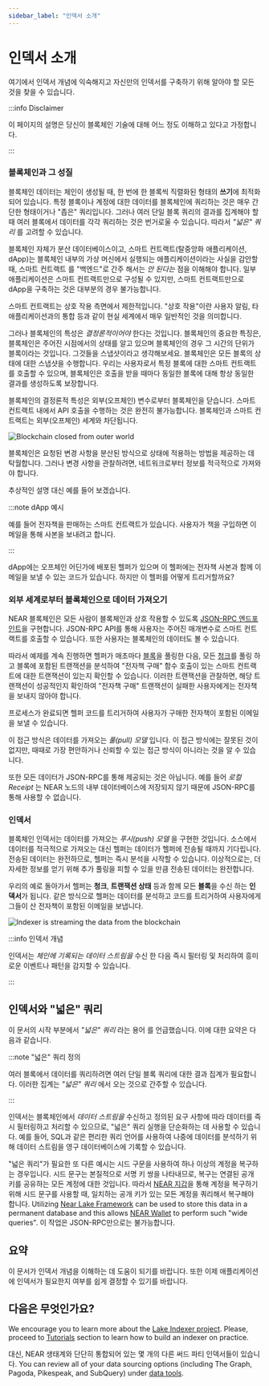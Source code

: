 ```yaml
---
sidebar_label: "인덱서 소개"
---
```


# 인덱서 소개

여기에서 인덱서 개념에 익숙해지고 자신만의 인덱서를 구축하기 위해 알아야 할 모든 것을 찾을 수 있습니다.

:::info Disclaimer

이 페이지의 설명은 당신이 블록체인 기술에 대해 어느 정도 이해하고 있다고 가정합니다.

:::


### 블록체인과 그 성질

블록체인 데이터는 체인이 생성될 때, 한 번에 한 블록씩 직렬화된 형태의 **쓰기**에 최적화되어 있습니다. 특정 블록이나 계정에 대한 데이터를 블록체인에 쿼리하는 것은 매우 간단한 형태이거나 "좁은" 쿼리입니다. 그러나 여러 단일 블록 쿼리의 결과를 집계해야 할 때 여러 블록에서 데이터를 각각 쿼리하는 것은 번거로울 수 있습니다. 따라서 *"넓은" 쿼리* 를 고려할 수 있습니다.

블록체인 자체가 분산 데이터베이스이고, 스마트 컨트랙트(탈중앙화 애플리케이션, dApp)는 블록체인 내부의 가상 머신에서 실행되는 애플리케이션이라는 사실을 감안할 때, 스마트 컨트랙트 를 "백엔드"로 간주 해서는 *안 된다는* 점을 이해해야 합니다. 일부 애플리케이션은 스마트 컨트랙트만으로 구성될 수 있지만, 스마트 컨트랙트만으로 dApp을 구축하는 것은 대부분의 경우 불가능합니다.

스마트 컨트랙트는 상호 작용 측면에서 제한적입니다. "상호 작용"이란 사용자 알림, 타 애플리케이션과의 통합 등과 같이 현실 세계에서 매우 일반적인 것을 의미합니다.

그러나 블록체인의 특성은 *결정론적이어야* 한다는 것입니다. 블록체인의 중요한 특징은, 블록체인은 주어진 시점에서의 상태를 알고 있으며 블록체인의 경우 그 시간의 단위가 블록이라는 것입니다. 그것들을 스냅샷이라고 생각해보세요. 블록체인은 모든 블록의 상태에 대한 스냅샷을 수행합니다. 우리는 사용자로서 특정 블록에 대한 스마트 컨트랙트를 호출할 수 있으며, 블록체인은 호출을 받을 때마다 동일한 블록에 대해 항상 동일한 결과를 생성하도록 보장합니다.

블록체인의 결정론적 특성은 외부(오프체인) 변수로부터 블록체인을 닫습니다. 스마트 컨트랙트 내에서 API 호출을 수행하는 것은 완전히 불가능합니다. 블록체인과 스마트 컨트랙트는 외부(오프체인) 세계와 차단됩니다.

![Blockchain closed from outer world](/docs/intro/blockchain.png)

블록체인은 요청된 변경 사항을 분산된 방식으로 상태에 적용하는 방법을 제공하는 데 탁월합니다. 그러나 변경 사항을 관찰하려면, 네트워크로부터 정보를 적극적으로 가져와야 합니다.

추상적인 설명 대신 예를 들어 보겠습니다.

:::note dApp 예시

예를 들어 전자책을 판매하는 스마트 컨트랙트가 있습니다. 사용자가 책을 구입하면 이메일을 통해 사본을 보내려고 합니다.

:::


dApp에는 오프체인 어딘가에 배포된 헬퍼가 있으며 이 헬퍼에는 전자책 사본과 함께 이메일을 보낼 수 있는 코드가 있습니다. 하지만 이 헬퍼를 어떻게 트리거할까요?

### 외부 세계로부터 블록체인으로 데이터 가져오기

NEAR 블록체인은 모든 사람이 블록체인과 상호 작용할 수 있도록 [JSON-RPC 엔드포인트](https://docs.near.org/api/rpc/introduction)을 구현합니다. JSON-RPC API를 통해 사용자는 주어진 매개변수로 스마트 컨트랙트를 호출할 수 있습니다. 또한 사용자는 블록체인의 데이터도 볼 수 있습니다.

따라서 예제를 계속 진행하면 헬퍼가 매초마다 [블록](https://docs.near.org/api/rpc/block-chunk#block)을 풀링한 다음, 모든 [청크](https://docs.near.org/api/rpc/block-chunk#chunk)를 풀링 하고 블록에 포함된 트랜잭션을 분석하여 "전자책 구매" 함수 호출이 있는 스마트 컨트랙트에 대한 트랜잭션이 있는지 확인할 수 있습니다. 이러한 트랜잭션을 관찰하면, 해당 트랜잭션이 성공적인지 확인하여 "전자책 구매" 트랜잭션이 실패한 사용자에게는 전자책을 보내지 않아야 합니다.

프로세스가 완료되면 헬퍼 코드를 트리거하여 사용자가 구매한 전자책이 포함된 이메일을 보낼 수 있습니다.

이 접근 방식은 데이터를 가져오는 *풀(pull) 모델* 입니다. 이 접근 방식에는 잘못된 것이 없지만, 때때로 가장 편안하거나 신뢰할 수 있는 접근 방식이 아니라는 것을 알 수 있습니다.

또한 모든 데이터가 JSON-RPC를 통해 제공되는 것은 아닙니다. 예를 들어 *로컬 Receipt* 는 NEAR 노드의 내부 데이터베이스에 저장되지 않기 때문에 JSON-RPC를 통해 사용할 수 없습니다.

### 인덱서

블록체인 인덱서는 데이터를 가져오는 *푸시(push) 모델* 을 구현한 것입니다. 소스에서 데이터를 적극적으로 가져오는 대신 헬퍼는 데이터가 헬퍼에 전송될 때까지 기다립니다. 전송된 데이터는 완전하므로, 헬퍼는 즉시 분석을 시작할 수 있습니다. 이상적으로는, 더 자세한 정보를 얻기 위해 추가 풀링을 피할 수 있을 만큼 전송된 데이터는 완전합니다.

우리의 예로 돌아가서 헬퍼는 **청크**, **트랜잭션 상태** 등과 함께 모든 **블록**을 수신 하는 **인덱서**가 됩니다. 같은 방식으로 헬퍼는 데이터를 분석하고 코드를 트리거하여 사용자에게 그들이 산 전자책이 포함된 이메일을 보냅니다.

![Indexer is streaming the data from the blockchain](/docs/intro/indexer.png)

:::info 인덱서 개념

인덱서는 *체인에 기록되는 데이터 스트림을* 수신 한 다음 즉시 필터링 및 처리하여 흥미로운 이벤트나 패턴을 감지할 수 있습니다.

:::


## 인덱서와 "넓은" 쿼리

이 문서의 시작 부분에서 *"넓은" 쿼리* 라는 용어 를 언급했습니다. 이에 대한 요약은 다음과 같습니다.

:::note "넓은" 쿼리 정의

여러 블록에서 데이터를 쿼리하려면 여러 단일 블록 쿼리에 대한 결과 집계가 필요합니다. 이러한 집계는 *"넓은" 쿼리* 에서 오는 것으로 간주할 수 있습니다.

:::

인덱서는 블록체인에서 *데이터 스트림을* 수신하고 정의된 요구 사항에 따라 데이터를 즉시 필터링하고 처리할 수 있으므로, "넓은" 쿼리 실행을 단순화하는 데 사용할 수 있습니다. 예를 들어, SQL과 같은 편리한 쿼리 언어를 사용하여 나중에 데이터를 분석하기 위해 데이터 스트림을 영구 데이터베이스에 기록할 수 있습니다.

"넓은 쿼리"가 필요한 또 다른 예시는 시드 구문을 사용하여 하나 이상의 계정을 복구하는 경우입니다. 시드 문구는 본질적으로 서명 키 쌍을 나타내므로, 복구는 연결된 공개 키를 공유하는 모든 계정에 대한 것입니다. 따라서 [NEAR 지갑](https://wallet.near.org)을 통해 계정을 복구하기 위해 시드 문구를 사용할 때, 일치하는 공개 키가 있는 모든 계정을 쿼리해서 복구해야 합니다. Utilizing [Near Lake Framework](https://github.com/near/near-lake-framework-rs) can be used to store this data in a permanent database and this allows [NEAR Wallet](https://wallet.near.org) to perform such "wide queries". 이 작업은 JSON-RPC만으로는 불가능합니다.

## 요약

이 문서가 인덱서 개념을 이해하는 데 도움이 되기를 바랍니다. 또한 이제 애플리케이션에 인덱서가 필요한지 여부를 쉽게 결정할 수 있기를 바랍니다.

## 다음은 무엇인가요?
We encourage you to learn more about the [Lake Indexer project](/build/data-infrastructure/lake-framework/near-lake). Please, proceed to [Tutorials](/build/data-infrastructure/lake-framework/near-lake-state-changes-indexer) section to learn how to build an indexer on practice.

대신, NEAR 생태계와 단단히 통합되어 있는 몇 개의 다른 써드 파티 인덱서들이 있습니다. You can review all of your data sourcing options (including The Graph, Pagoda, Pikespeak, and SubQuery) under [data tools](/concepts/data-flow/data-storage#data-tools).

